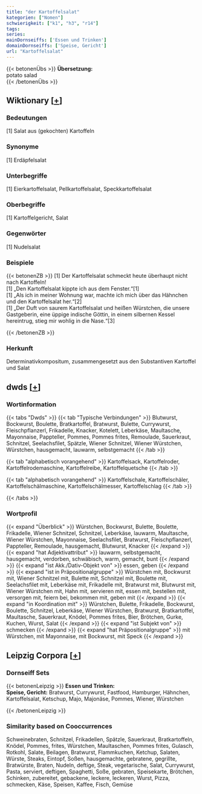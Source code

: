 ```yaml
---
title: "der Kartoffelsalat"
kategorien: ["Nomen"]
schwierigkeit: ["k1", "h3", "r14"]
tags:
series:
mainDornseiffs: ['Essen und Trinken']
domainDornseiffs: ['Speise, Gericht']
url: "Kartoffelsalat"
---
```


{{< betonenÜbs >}}
**Übersetzung:**  
potato salad  
{{< /betonenÜbs >}}

## Wiktionary [[+](https://de.wiktionary.org/wiki/Kartoffelsalat)]

### Bedeutungen
[1] Salat aus (gekochten) Kartoffeln  

### Synonyme
[1] Erdäpfelsalat  

### Unterbegriffe
[1] Eierkartoffelsalat, Pellkartoffelsalat, Speckkartoffelsalat  

### Oberbegriffe
[1] Kartoffelgericht, Salat  

### Gegenwörter
[1] Nudelsalat  

### Beispiele
{{< betonenZB >}}
[1] Der Kartoffelsalat schmeckt heute überhaupt nicht nach Kartoffeln!  
[1] „Den Kartoffelsalat kippte ich aus dem Fenster.“[1]  
[1] „Als ich in meiner Wohnung war, machte ich mich über das Hähnchen und den Kartoffelsalat her.“[2]  
[1] „Der Duft von saurem Kartoffelsalat und heißen Würstchen, die unsere Gastgeberin, eine üppige indische Göttin, in einem silbernen Kessel hereintrug, stieg mir wohlig in die Nase.“[3]  

{{< /betonenZB >}}
### Herkunft
Determinativkompositum, zusammengesetzt aus den Substantiven Kartoffel und Salat  



## dwds [[+](https://www.dwds.de/wb/Kartoffelsalat)]

### Wortinformation
{{< tabs "Dwds" >}}
{{< tab "Typische Verbindungen" >}}
Blutwurst, Bockwurst, Boulette, Bratkartoffel, Bratwurst, Bulette, Currywurst, Fleischpflanzerl, Frikadelle, Knacker, Kotelett, Leberkäse, Maultasche, Mayonnaise, Pappteller, Pommes, Pommes frites, Remoulade, Sauerkraut, Schnitzel, Seelachsfilet, Spätzle, Wiener Schnitzel, Wiener Würstchen, Würstchen, hausgemacht, lauwarm, selbstgemacht
{{< /tab >}}

{{< tab "alphabetisch vorangehend" >}}
Kartoffelsack, Kartoffelroder, Kartoffelrodemaschine, Kartoffelreibe, Kartoffelquetsche
{{< /tab >}}

{{< tab "alphabetisch vorangehend" >}}
Kartoffelschale, Kartoffelschäler, Kartoffelschälmaschine, Kartoffelschälmesser, Kartoffelschlag
{{< /tab >}}

{{< /tabs >}}

### Wortprofil
{{< expand "Überblick" >}} Würstchen, Bockwurst, Bulette, Boulette, Frikadelle, Wiener Schnitzel, Schnitzel, Leberkäse, lauwarm, Maultasche, Wiener Würstchen, Mayonnaise, Seelachsfilet, Bratwurst, Fleischpflanzerl, Pappteller, Remoulade, hausgemacht, Blutwurst, Knacker {{< /expand >}}
{{< expand "hat Adjektivattribut" >}} lauwarm, selbstgemacht, hausgemacht, verdorben, schwäbisch, warm, gemacht, bunt {{< /expand >}}
{{< expand "ist Akk./Dativ-Objekt von" >}} essen, geben {{< /expand >}}
{{< expand "ist in Präpositionalgruppe" >}} Würstchen mit, Bockwurst mit, Wiener Schnitzel mit, Bulette mit, Schnitzel mit, Boulette mit, Seelachsfilet mit, Leberkäse mit, Frikadelle mit, Bratwurst mit, Blutwurst mit, Wiener Würstchen mit, Hahn mit, servieren mit, essen mit, bestellen mit, versorgen mit, feiern bei, bekommen mit, geben mit {{< /expand >}}
{{< expand "in Koordination mit" >}} Würstchen, Bulette, Frikadelle, Bockwurst, Boulette, Schnitzel, Leberkäse, Wiener Würstchen, Bratwurst, Bratkartoffel, Maultasche, Sauerkraut, Knödel, Pommes frites, Bier, Brötchen, Gurke, Kuchen, Wurst, Salat {{< /expand >}}
{{< expand "ist Subjekt von" >}} schmecken {{< /expand >}}
{{< expand "hat Präpositionalgruppe" >}} mit Würstchen, mit Mayonnaise, mit Bockwurst, mit Speck {{< /expand >}}

## Leipzig Corpora [[+](https://corpora.uni-leipzig.de/en/res?word=Kartoffelsalat&corpusId=deu_newscrawl-public_2018)]

### Dornseiff Sets
{{< betonenLeipzig >}}
**Essen und Trinken:**  
**Speise, Gericht:** Bratwurst, Currywurst, Fastfood, Hamburger, Hähnchen, Kartoffelsalat, Ketschup, Majo, Majonäse, Pommes, Wiener, Würstchen  

{{< /betonenLeipzig >}}

### Similarity based on Cooccurrences
Schweinebraten, Schnitzel, Frikadellen, Spätzle, Sauerkraut, Bratkartoffeln, Knödel, Pommes, frites, Würstchen, Maultaschen, Pommes frites, Gulasch, Rotkohl, Salate, Beilagen, Bratwurst, Flammkuchen, Ketchup, Salaten, Würste, Steaks, Eintopf, Soßen, hausgemachte, gebratene, gegrillte, Bratwürste, Braten, Nudeln, deftige, Steak, vegetarische, Salat, Currywurst, Pasta, serviert, deftigen, Spaghetti, Soße, gebraten, Speisekarte, Brötchen, Schinken, zubereitet, gebackene, leckere, leckeren, Wurst, Pizza, schmecken, Käse, Speisen, Kaffee, Fisch, Gemüse

